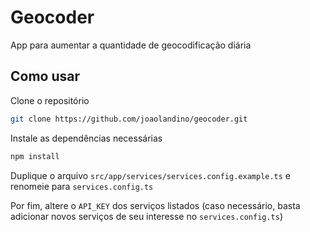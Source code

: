 # Geocoder

App para aumentar a quantidade de geocodificação diária


## Como usar

Clone o repositório
```bash
git clone https://github.com/joaolandino/geocoder.git
```

Instale as dependências necessárias
```bash
npm install
```

Duplique o arquivo `src/app/services/services.config.example.ts` e renomeie para `services.config.ts`

Por fim, altere o `API_KEY` dos serviços listados (caso necessário, basta adicionar novos serviços de seu interesse no `services.config.ts`)